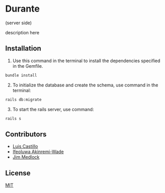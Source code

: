 # Durante 

(server side) 

description here

## Installation

1. Use this command in the terminal to install the dependencies specified in the Gemfile.

```bash
bundle install
```

2. To initialize the database and create the schema, use command in the terminal:

```bash
rails db:migrate
```

3. To start the rails server, use command:

```bash
rails s
```

## Contributors
* [Luis Castillo](https://github.com/LuisCastilloKC) 
* [Ifeoluwa Akinremi-Wade](https://github.com/IfeAkiWad)
* [Jim Medlock](https://github.com/jdmedlock)

## License
[MIT](https://choosealicense.com/licenses/mit/)